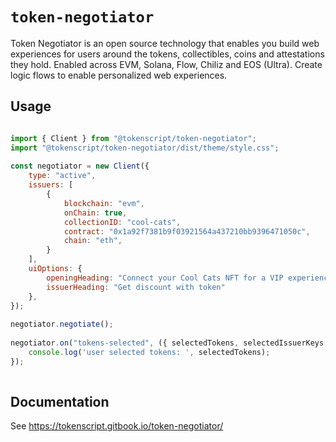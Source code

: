 
# `token-negotiator`

Token Negotiator is an open source technology that enables you build web experiences for users around the tokens, collectibles, coins and attestations they hold. Enabled across EVM, Solana, Flow, Chiliz and EOS (Ultra). Create logic flows to enable personalized web experiences.

## Usage

```js

import { Client } from "@tokenscript/token-negotiator";
import "@tokenscript/token-negotiator/dist/theme/style.css";
​	​
const negotiator = new Client({
	type: "active",
	issuers: [
		{
			blockchain: "evm",
			onChain: true,
			collectionID: "cool-cats",
			contract: "0x1a92f7381b9f03921564a437210bb9396471050c",
			chain: "eth",
		}
	],
	uiOptions: {
		openingHeading: "Connect your Cool Cats NFT for a VIP experience.",
		issuerHeading: "Get discount with token"
	},
});
​​
negotiator.negotiate();
​	​
negotiator.on("tokens-selected", ({ selectedTokens, selectedIssuerKeys }) => {
	console.log('user selected tokens: ', selectedTokens);
});
​
```

## Documentation

See https://tokenscript.gitbook.io/token-negotiator/
